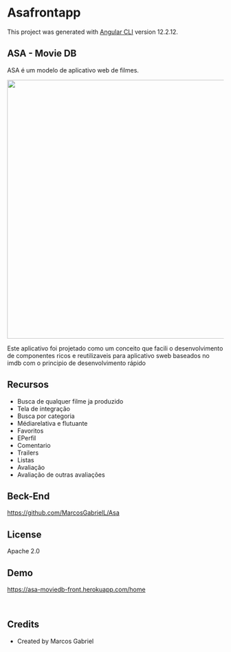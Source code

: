 # Asafrontapp

This project was generated with [Angular CLI](https://github.com/angular/angular-cli) version 12.2.12.

## ASA - Movie DB

ASA é um  modelo de aplicativo web de filmes.

<img src="https://image.prntscr.com/image/ajXgmN4qS72U0hmfclQdCA.png" width="600"></img>

Este  aplicativo foi projetado como um conceito que facili o desenvolvimento de componentes ricos e reutilizaveis para aplicativo sweb baseados no imdb com o principio de desenvolvimento rápido

## Recursos

- Busca de qualquer filme ja produzido
- Tela de integração
- Busca por categoria
- Médiarelativa e flutuante
- Favoritos
- EPerfil
- Comentario
- Trailers
- Listas
- Avaliação
- Avaliação de outras avaliações


## Beck-End

https://github.com/MarcosGabrielL/Asa

## License

Apache 2.0

## Demo

https://asa-moviedb-front.herokuapp.com/home

<br>

## Credits

- Created by Marcos Gabriel

